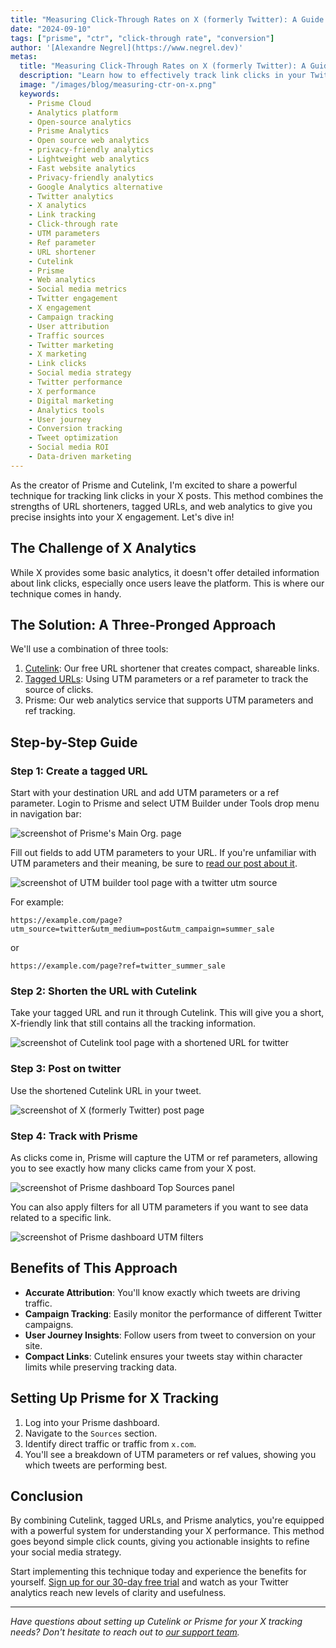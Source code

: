 ```yaml
---
title: "Measuring Click-Through Rates on X (formerly Twitter): A Guide to Link Tracking"
date: "2024-09-10"
tags: ["prisme", "ctr", "click-through rate", "conversion"]
author: '[Alexandre Negrel](https://www.negrel.dev)'
metas:
  title: "Measuring Click-Through Rates on X (formerly Twitter): A Guide to Link Tracking"
  description: "Learn how to effectively track link clicks in your Twitter posts. Discover tools and techniques to measure engagement and optimize your social media strategy."
  image: "/images/blog/measuring-ctr-on-x.png"
  keywords:
    - Prisme Cloud
    - Analytics platform
    - Open-source analytics
    - Prisme Analytics
    - Open source web analytics
    - privacy-friendly analytics
    - Lightweight web analytics
    - Fast website analytics
    - Privacy-friendly analytics
    - Google Analytics alternative
    - Twitter analytics
    - X analytics
    - Link tracking
    - Click-through rate
    - UTM parameters
    - Ref parameter
    - URL shortener
    - Cutelink
    - Prisme
    - Web analytics
    - Social media metrics
    - Twitter engagement
    - X engagement
    - Campaign tracking
    - User attribution
    - Traffic sources
    - Twitter marketing
    - X marketing
    - Link clicks
    - Social media strategy
    - Twitter performance
    - X performance
    - Digital marketing
    - Analytics tools
    - User journey
    - Conversion tracking
    - Tweet optimization
    - Social media ROI
    - Data-driven marketing
---
```


As the creator of Prisme and Cutelink, I'm excited to share a powerful technique
for tracking link clicks in your X posts. This method combines the strengths of
URL shorteners, tagged URLs, and web analytics to give you precise insights into
your X engagement. Let's dive in!

## The Challenge of X Analytics

While X provides some basic analytics, it doesn't offer detailed information
about link clicks, especially once users leave the platform. This is where our
technique comes in handy.

## The Solution: A Three-Pronged Approach

We'll use a combination of three tools:

1. [Cutelink](/tools/url_shortener): Our free URL shortener that creates
   compact, shareable links.
2. [Tagged URLs](/tools/utm_builder): Using UTM parameters or a ref parameter to
   track the source of clicks.
3. Prisme: Our web analytics service that supports UTM parameters and ref
   tracking.

## Step-by-Step Guide

### Step 1: Create a tagged URL

Start with your destination URL and add UTM parameters or a ref parameter. Login
to Prisme and select UTM Builder under Tools drop menu in navigation bar:

![screenshot of Prisme's Main Org. page](/images/blog/org_nav_utm_builder.png)

Fill out fields to add UTM parameters to your URL. If you're unfamiliar with UTM
parameters and their meaning, be sure to
[read our post about it](/blog/understanding-utm-parameters/#the-anatomy-of-a-utm-parameter).

![screenshot of UTM builder tool page with a twitter utm source](/images/blog/utm_builder_example_x.png)

For example:

```
https://example.com/page?utm_source=twitter&utm_medium=post&utm_campaign=summer_sale
```

or

```
https://example.com/page?ref=twitter_summer_sale
```

### Step 2: Shorten the URL with Cutelink

Take your tagged URL and run it through Cutelink. This will give you a short,
X-friendly link that still contains all the tracking information.

![screenshot of Cutelink tool page with a shortened URL for twitter](/images/blog/cutelink_example_utm_x.png)

### Step 3: Post on twitter

Use the shortened Cutelink URL in your tweet.

![screenshot of X (formerly Twitter) post page](/images/blog/x_post_qtlink.png)

### Step 4: Track with Prisme

As clicks come in, Prisme will capture the UTM or ref parameters, allowing you
to see exactly how many clicks came from your X post.

![screenshot of Prisme dashboard Top Sources panel](/images/blog/top_sources_panel_twitter_utm.png)

You can also apply filters for all UTM parameters if you want to see data
related to a specific link.

![screenshot of Prisme dashboard UTM filters](/images/blog/utm_filters_dashboard.png)

## Benefits of This Approach

- **Accurate Attribution**: You'll know exactly which tweets are driving
  traffic.
- **Campaign Tracking**: Easily monitor the performance of different Twitter
  campaigns.
- **User Journey Insights**: Follow users from tweet to conversion on your site.
- **Compact Links**: Cutelink ensures your tweets stay within character limits
  while preserving tracking data.

## Setting Up Prisme for X Tracking

1. Log into your Prisme dashboard.
2. Navigate to the `Sources` section.
3. Identify direct traffic or traffic from `x.com`.
4. You'll see a breakdown of UTM parameters or ref values, showing you which
   tweets are performing best.

## Conclusion

By combining Cutelink, tagged URLs, and Prisme analytics, you're equipped with a
powerful system for understanding your X performance. This method goes beyond
simple click counts, giving you actionable insights to refine your social media
strategy.

Start implementing this technique today and experience the benefits for
yourself.
[Sign up for our 30-day free trial](https://app.prismeanalytics.com/authn/sign_up)
and watch as your Twitter analytics reach new levels of clarity and usefulness.

---

_Have questions about setting up Cutelink or Prisme for your X tracking needs?
Don't hesitate to reach out to [our support team](/contact)._
